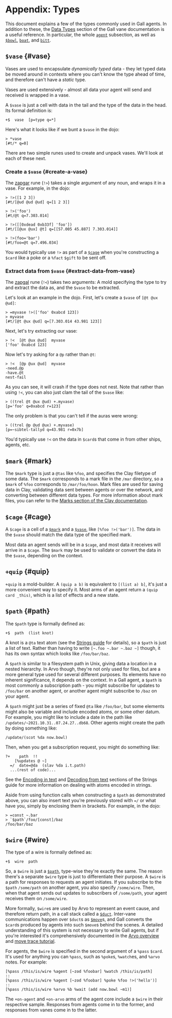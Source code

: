 # Appendix: Types

This document explains a few of the types commonly used in Gall agents. In addition to these, the [Data Types](../../system/kernel/gall/reference/data-types.md) section of the Gall vane documentation is a useful reference. In particular, the whole [`agent`](../../system/kernel/gall/reference/data-types.md#agent) subsection, as well as [`$bowl`](../../system/kernel/gall/reference/data-types.md#bowl), [`boat`](../../system/kernel/gall/reference/data-types.md#boat), and [`bitt`](../../system/kernel/gall/reference/data-types.md#bitt).

## `$vase` {#vase}

Vases are used to encapsulate _dynamically typed_ data - they let typed data be moved around in contexts where you can't know the type ahead of time, and therefore can't have a _static_ type.

Vases are used extensively - almost all data your agent will send and received is wrapped in a vase.

A `$vase` is just a cell with data in the tail and the type of the data in the head. Its formal definition is:

```hoon
+$  vase  [p=type q=*]
```

Here's what it looks like if we bunt a `$vase` in the dojo:

```
> *vase
[#t/* q=0]
```

There are two simple runes used to create and unpack vases. We'll look at each of these next.

### Create a `$vase` {#create-a-vase}

The [zapgar](../../hoon/reference/rune/zap.md#zapgar) rune (`!>`) takes a single argument of any noun, and wraps it in a vase. For example, in the dojo:

```
> !>([1 2 3])
[#t/[@ud @ud @ud] q=[1 2 3]]

> !>('foo')
[#t/@t q=7.303.014]

> !>([[0xdead 0xb33f] 'foo'])
[#t/[[@ux @ux] @t] q=[[57.005 45.887] 7.303.014]]

> !>(foo='bar')
[#t/foo=@t q=7.496.034]
```

You would typically use `!>` as part of a [`$cage`](#cage) when you're constructing a `$card` like a poke or a `%fact` `$gift` to be sent off.

### Extract data from `$vase` {#extract-data-from-vase}

The [zapgal](../../hoon/reference/rune/zap.md#zapgal) rune (`!<`) takes two arguments: A mold specifying the type to try and extract the data as, and the `$vase` to be extracted.

Let's look at an example in the dojo. First, let's create a `$vase` of `[@t @ux @ud]`:

```
> =myvase !>(['foo' 0xabcd 123])
> myvase
[#t/[@t @ux @ud] q=[7.303.014 43.981 123]]
```

Next, let's try extracting our vase:

```
> !<  [@t @ux @ud]  myvase
['foo' 0xabcd 123]
```

Now let's try asking for a `@p` rather than `@t`:

```
> !<  [@p @ux @ud]  myvase
-need.@p
-have.@t
nest-fail
```

As you can see, it will crash if the type does not nest. Note that rather than using `!<`, you can also just clam the tail of the `$vase` like:

```
> ((trel @t @ux @ud) +.myvase)
[p='foo' q=0xabcd r=123]
```

The only problem is that you can't tell if the auras were wrong:

```
> ((trel @p @ud @ux) +.myvase)
[p=~sibtel-tallyd q=43.981 r=0x7b]
```

You'd typically use `!<` on the data in `$card`s that come in from other ships, agents, etc.

## `$mark` {#mark}

The `$mark` type is just a `@tas` like `%foo`, and specifies the Clay filetype of some data. The `$mark` corresponds to a mark file in the `/mar` directory, so a `$mark` of `%foo` corresponds to `/mar/foo/hoon`. Mark files are used for saving data in Clay, validating data sent between agents or over the network, and converting between different data types. For more information about mark files, you can refer to the [Marks section of the Clay documentation](../../system/kernel/clay/guides/marks).

## `$cage` {#cage}

A `$cage` is a cell of a [`$mark`](#mark) and a [`$vase`](#vase), like `[%foo !>('bar')]`. The data in the `$vase` should match the data type of the specified mark.

Most data an agent sends will be in a `$cage`, and most data it receives will arrive in a `$cage`. The `$mark` may be used to validate or convert the data in the `$vase`, depending on the context.

## `+quip` {#quip}

`+quip` is a mold-builder. A `(quip a b)` is equivalent to `[(list a) b]`, it's just a more convenient way to specify it. Most arms of an agent return a `(quip card _this)`, which is a list of effects and a new state.

## `$path` {#path}

The `$path` type is formally defined as:

```hoon
+$  path  (list knot)
```

A knot is a `@ta` text atom (see the [Strings guide](../../hoon/guides/strings.md) for details), so a `$path` is just a list of text. Rather than having to write `[~.foo ~.bar ~.baz ~]` though, it has its own syntax which looks like `/foo/bar/baz`.

A `$path` is similar to a filesystem path in Unix, giving data a location in a nested hierarchy. In Arvo though, they're not only used for files, but are a more general type used for several different purposes. Its elements have no inherent significance, it depends on the context. In a Gall agent, a `$path` is most commonly a subscription path - you might subscribe for updates to `/foo/bar` on another agent, or another agent might subscribe to `/baz` on your agent.

A `$path` might just be a series of fixed `@ta` like `/foo/bar`, but some elements might also be variable and include encoded atoms, or some other datum. For example, you might like to include a date in the path like `/updates/~2021.10.31..07.24.27..db68`. Other agents might create the path by doing something like:

```hoon
/update/(scot %da now.bowl)
```

Then, when you get a subscription request, you might do something like:

```hoon
?+    path  !!
    [%updates @ ~]
  =/  date=@da  (slav %da i.t.path)
  ...(rest of code)...
```

See the [Encoding in text](../../hoon/guides/strings.md#encoding-in-text) and [Decoding from text](../../hoon/guides/strings.md#decoding-from-text) sections of the Strings guide for more information on dealing with atoms encoded in strings.

Aside from using function calls when constructing a `$path` as demonstrated above, you can also insert text you're previously stored with `=/` or what have you, simply by enclosing them in brackets. For example, in the dojo:

```
> =const ~.bar
> `$path`/foo/[const]/baz
/foo/bar/baz
```

## `$wire` {#wire}

The type of a wire is formally defined as:

```hoon
+$  wire  path
```

So, a `$wire` is just a [`$path`](#path), type-wise they're exactly the same. The reason there's a separate `$wire` type is just to differentiate their purpose. A `$wire` is a path for responses to requests an agent initiates. If you subscribe to the `$path` `/some/path` on another agent, you also specify `/some/wire`. Then, when that agent sends out updates to subscribers of `/some/path`, your agent receives them on `/some/wire`.

More formally, `$wire`s are used by Arvo to represent an event cause, and therefore return path, in a call stack called a [`$duct`](../../system/kernel/arvo#duct). Inter-vane communications happen over `$duct`s as [`$move`](../../system/kernel/arvo#moves)s, and Gall converts the `$card`s produced by agents into such `$move`s behind the scenes. A detailed understanding of this system is not necessary to write Gall agents, but if you're interested it's comprehensively documented in the [Arvo overview](../../system/kernel/arvo) and [move trace tutorial](../../system/kernel/arvo/guides/move-trace.md).

For agents, the `$wire` is specified in the second argument of a `%pass` `$card`. It's used for anything you can `%pass`, such as `%poke`s, `%watch`es, and `%arvo` notes. For example:

```hoon
[%pass /this/is/wire %agent [~zod %foobar] %watch /this/is/path]
::
[%pass /this/is/wire %agent [~zod %foobar] %poke %foo !>('hello')]
::
[%pass /this/is/wire %arvo %b %wait (add now.bowl ~m1)]
```

The `+on-agent` and `+on-arvo` arms of the agent core include a `$wire` in their respective sample. Responses from agents come in to the former, and responses from vanes come in to the latter.
